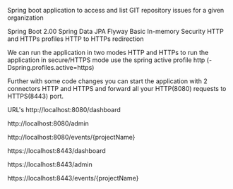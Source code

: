 Spring boot application to access and list GIT repository issues for a given organization

Spring Boot 2.00
Spring Data JPA
Flyway
Basic In-memory Security
HTTP and HTTPs profiles
HTTP to HTTPs redirection

We can run the application in two modes HTTP and HTTPs to run the application in secure/HTTPS mode use the spring active profile http (-Dspring.profiles.active=https)

Further with some code changes you can start the application with 2 connectors HTTP and HTTPS and forward all your HTTP(8080) requests to HTTPS(8443) port.

URL's
http://localhost:8080/dashboard

http://localhost:8080/admin

http://localhost:8080/events/{projectName}

https://localhost:8443/dashboard

https://localhost:8443/admin

https://localhost:8443/events/{projectName}


